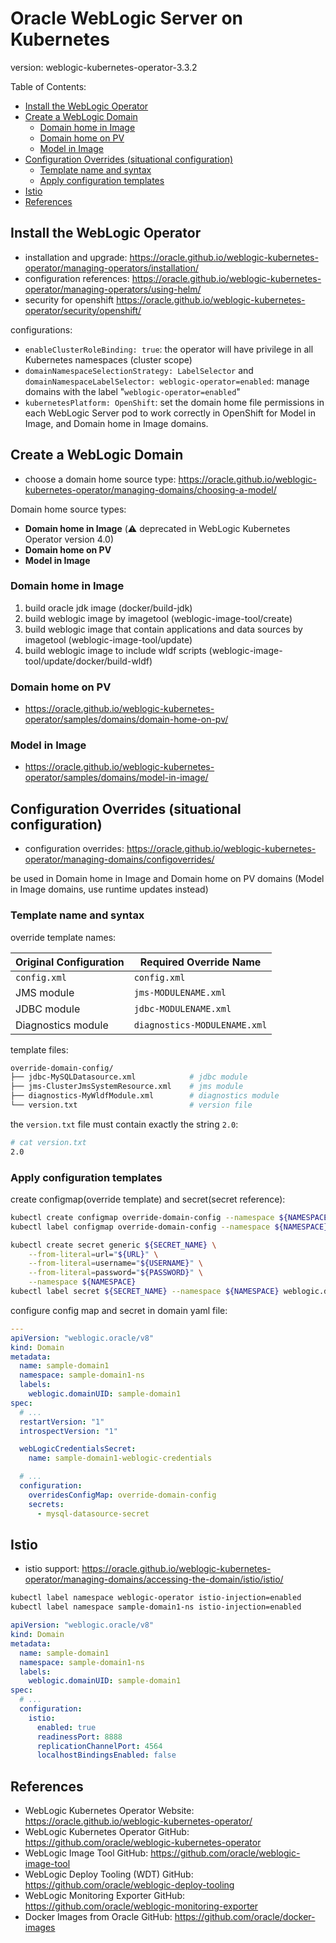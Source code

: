 # Oracle WebLogic Server on Kubernetes

version: weblogic-kubernetes-operator-3.3.2

Table of Contents:

- [Install the WebLogic Operator](#install-the-weblogic-operator)
- [Create a WebLogic Domain](#create-a-weblogic-domain)
  - [Domain home in Image](#domain-home-in-image)
  - [Domain home on PV](#domain-home-on-pv)
  - [Model in Image](#model-in-image)
- [Configuration Overrides (situational configuration)](#configuration-overrides-situational-configuration)
  - [Template name and syntax](#template-name-and-syntax)
  - [Apply configuration templates](#apply-configuration-templates)
- [Istio](#istio)
- [References](#references)

## Install the WebLogic Operator

- installation and upgrade: <https://oracle.github.io/weblogic-kubernetes-operator/managing-operators/installation/>
- configuration references: <https://oracle.github.io/weblogic-kubernetes-operator/managing-operators/using-helm/>
- security for openshift <https://oracle.github.io/weblogic-kubernetes-operator/security/openshift/>

configurations:

- `enableClusterRoleBinding: true`: the operator will have privilege in all Kubernetes namespaces (cluster scope)
- `domainNamespaceSelectionStrategy: LabelSelector` and `domainNamespaceLabelSelector: weblogic-operator=enabled`: manage domains with the label "`weblogic-operator=enabled`"
- `kubernetesPlatform: OpenShift`: set the domain home file permissions in each WebLogic Server pod to work correctly in OpenShift for Model in Image, and Domain home in Image domains.

## Create a WebLogic Domain

- choose a domain home source type: <https://oracle.github.io/weblogic-kubernetes-operator/managing-domains/choosing-a-model/>

Domain home source types:

- **Domain home in Image** (:warning: deprecated in WebLogic Kubernetes Operator version 4.0)
- **Domain home on PV**
- **Model in Image**

### Domain home in Image

1. build oracle jdk image (docker/build-jdk)
2. build weblogic image by imagetool (weblogic-image-tool/create)
3. build weblogic image that contain applications and data sources by imagetool (weblogic-image-tool/update)
4. build weblogic image to include wldf scripts (weblogic-image-tool/update/docker/build-wldf)

### Domain home on PV

- <https://oracle.github.io/weblogic-kubernetes-operator/samples/domains/domain-home-on-pv/>

### Model in Image

- <https://oracle.github.io/weblogic-kubernetes-operator/samples/domains/model-in-image/>

## Configuration Overrides (situational configuration)

- configuration overrides: <https://oracle.github.io/weblogic-kubernetes-operator/managing-domains/configoverrides/>

be used in Domain home in Image and Domain home on PV domains (Model in Image domains, use runtime updates instead)

### Template name and syntax

override template names:

| Original Configuration | Required Override Name       |
| ---------------------- | ---------------------------- |
| `config.xml`           | `config.xml`                 |
| JMS module             | `jms-MODULENAME.xml`         |
| JDBC module            | `jdbc-MODULENAME.xml`        |
| Diagnostics module     | `diagnostics-MODULENAME.xml` |

template files:

```bash
override-domain-config/
├── jdbc-MySQLDatasource.xml            # jdbc module
├── jms-ClusterJmsSystemResource.xml    # jms module
├── diagnostics-MyWldfModule.xml        # diagnostics module
└── version.txt                         # version file
```

the `version.txt` file must contain exactly the string `2.0`:

```bash
# cat version.txt
2.0
```

### Apply configuration templates

create configmap(override template) and secret(secret reference):

```bash
kubectl create configmap override-domain-config --namespace ${NAMESPACE} --from-file ./override-domain-config
kubectl label configmap override-domain-config --namespace ${NAMESPACE} weblogic.domainUID="${DOMAIN_NAME}"

kubectl create secret generic ${SECRET_NAME} \
    --from-literal=url="${URL}" \
    --from-literal=username="${USERNAME}" \
    --from-literal=password="${PASSWORD}" \
    --namespace ${NAMESPACE}
kubectl label secret ${SECRET_NAME} --namespace ${NAMESPACE} weblogic.domainUID="${DOMAIN_NAME}"
```

configure config map and secret in domain yaml file:

```yaml
---
apiVersion: "weblogic.oracle/v8"
kind: Domain
metadata:
  name: sample-domain1
  namespace: sample-domain1-ns
  labels:
    weblogic.domainUID: sample-domain1
spec:
  # ...
  restartVersion: "1"
  introspectVersion: "1"

  webLogicCredentialsSecret:
    name: sample-domain1-weblogic-credentials

  # ...
  configuration:
    overridesConfigMap: override-domain-config
    secrets:
      - mysql-datasource-secret
```

## Istio

- istio support: <https://oracle.github.io/weblogic-kubernetes-operator/managing-domains/accessing-the-domain/istio/istio/>

```bash
kubectl label namespace weblogic-operator istio-injection=enabled
kubectl label namespace sample-domain1-ns istio-injection=enabled
```

```yaml
apiVersion: "weblogic.oracle/v8"
kind: Domain
metadata:
  name: sample-domain1
  namespace: sample-domain1-ns
  labels:
    weblogic.domainUID: sample-domain1
spec:
  # ...
  configuration:
    istio:
      enabled: true
      readinessPort: 8888
      replicationChannelPort: 4564
      localhostBindingsEnabled: false
```

## References

- WebLogic Kubernetes Operator Website: <https://oracle.github.io/weblogic-kubernetes-operator/>
- WebLogic Kubernetes Operator GitHub: <https://github.com/oracle/weblogic-kubernetes-operator>
- WebLogic Image Tool GitHub: <https://github.com/oracle/weblogic-image-tool>
- WebLogic Deploy Tooling (WDT) GitHub: <https://github.com/oracle/weblogic-deploy-tooling>
- WebLogic Monitoring Exporter GitHub: <https://github.com/oracle/weblogic-monitoring-exporter>
- Docker Images from Oracle GitHub: <https://github.com/oracle/docker-images>

